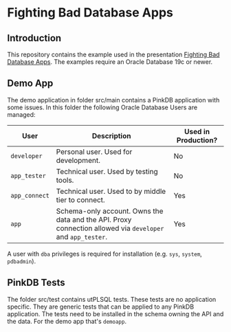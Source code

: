 # Fighting Bad Database Apps

## Introduction

This repository contains the example used in the presentation [Fighting Bad Database Apps](https://www.salvis.com/blog/talks/). The examples require an Oracle Database 19c or newer.

## Demo App

The demo application in folder src/main contains a PinkDB application with some issues. In this folder the following Oracle Database Users are managed:

| User | Description | Used in Production? |
| ---- | ----------- | ------------------- |
| `developer` | Personal user. Used for development. | No |
| `app_tester` | Technical user. Used by testing tools. | No |
| `app_connect` | Technical user. Used to by middle tier to connect. | Yes |
| `app` | Schema-only account. Owns the data and the API. Proxy connection allowed via `developer` and `app_tester`. | Yes |

A user with `dba` privileges is required for installation (e.g. `sys`, `system`, `pdbadmin`).

## PinkDB Tests

The folder src/test contains utPLSQL tests. These tests are no application specific. They are generic tests that can be applied to any PinkDB application. The tests need to be installed in the schema owning the API and the data. For the demo app that's `demoapp`.
